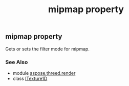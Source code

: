 ﻿---
title: mipmap property
second_title: Aspose.3D for Python via .NET API References
description: 
type: docs
weight: 100
url: /python-net/aspose.threed.render/itexture1d/mipmap/
is_root: false
---

## mipmap property


Gets or sets the filter mode for mipmap.

### See Also
* module [aspose.threed.render](../../)
* class [ITexture1D](/3d/python-net/aspose.threed.render/itexture1d)
